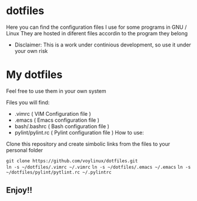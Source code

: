 dotfiles
========


Here you can find the configuration files I use for some programs in GNU / Linux
They are hosted in diferent files accordin to the program they belong

* Disclaimer: This is a work under continious development, so use it under your
  own risk

# My dotfiles

Feel free to use them in your own system

Files you will find:

* .vimrc ( VIM Configuration file )
* .emacs ( Emacs configuration file )
* bash/.bashrc ( Bash configuration file )
* pylint/pylint.rc ( Pylint configuration file )
How to use:

Clone this repository and create simbolic links from the files to your personal folder

`git clone https://github.com/voylinux/dotfiles.git`
<br/>
`ln -s ~/dotfiles/.vimrc ~/.vimrc`
`ln -s ~/dotfiles/.emacs ~/.emacs`
`ln -s ~/dotfiles/pylint/pytlint.rc ~/.pylintrc`

## Enjoy!!
